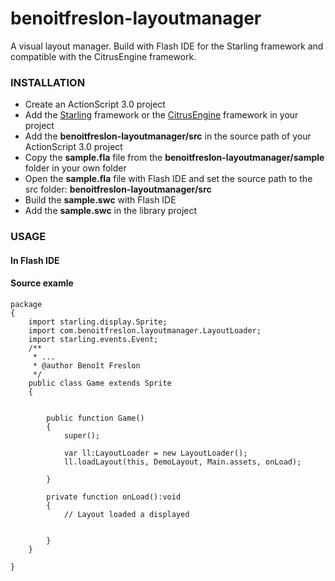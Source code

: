 benoitfreslon-layoutmanager
===========================

A visual layout manager. Build with Flash IDE for the Starling framework and compatible with the CitrusEngine framework.

### INSTALLATION

* Create an ActionScript 3.0 project
* Add the [Starling](https://github.com/PrimaryFeather/Starling-Framework) framework or the [CitrusEngine](https://github.com/alamboley/Citrus-Engine) framework in your project
* Add the **benoitfreslon-layoutmanager/src** in the source path of your ActionScript 3.0 project
* Copy the **sample.fla** file from the **benoitfreslon-layoutmanager/sample** folder in your own folder
* Open the **sample.fla** file with Flash IDE and set the source path to the src folder: **benoitfreslon-layoutmanager/src**
* Build the **sample.swc** with Flash IDE
* Add the **sample.swc** in the library project


### USAGE

#### In Flash IDE


#### Source examle
```
package  
{
	import starling.display.Sprite;
	import com.benoitfreslon.layoutmanager.LayoutLoader;
	import starling.events.Event;
	/**
	 * ...
	 * @author Benoît Freslon
	 */
    public class Game extends Sprite
    {

		
        public function Game()
        {
			super();
			
			var ll:LayoutLoader = new LayoutLoader();
			ll.loadLayout(this, DemoLayout, Main.assets, onLoad);
			
        }
		
		private function onLoad():void 
		{
			// Layout loaded a displayed
			
			
		}
    }

}
```
